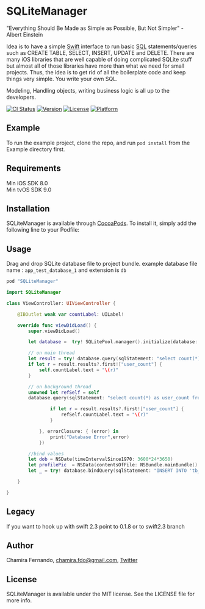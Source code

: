 # SQLiteManager

"Everything Should Be Made as Simple as Possible, But Not Simpler" - Albert Einstein

Idea is to have a simple [Swift](https://developer.apple.com/swift/) interface to run basic [SQL](https://www.sqlite.org/lang.html) statements/queries such as CREATE TABLE, SELECT, INSERT, UPDATE and DELETE.
There are many iOS libraries that are well capable of doing complicated SQLite stuff but almost all of those libraries have more than what we need for small projects. 
Thus, the idea is to get rid of all the boilerplate code and keep things very simple. You write your own SQL.

Modeling, Handling objects, writing business logic is all up to the developers. 

[![CI Status](http://img.shields.io/travis/chamira/SQLiteManager.svg?style=flat)](https://travis-ci.org/chamira/SQLiteManager)
[![Version](https://img.shields.io/cocoapods/v/SQLiteManager.svg?style=flat)](http://cocoapods.org/pods/SQLiteManager)
[![License](https://img.shields.io/cocoapods/l/SQLiteManager.svg?style=flat)](http://cocoapods.org/pods/SQLiteManager)
[![Platform](https://img.shields.io/cocoapods/p/SQLiteManager.svg?style=flat)](http://cocoapods.org/pods/SQLiteManager)


## Example

To run the example project, clone the repo, and run `pod install` from the Example directory first.

## Requirements

Min iOS SDK 8.0<br /> 
Min tvOS SDK 9.0<br />

## Installation

SQLiteManager is available through [CocoaPods](http://cocoapods.org). To install
it, simply add the following line to your Podfile:

## Usage

Drag and drop SQLite database file to project bundle. example database file name : `app_test_database_1` and extension is `db`

```ruby
pod "SQLiteManager"
```

``` swift
import SQLiteManager

class ViewController: UIViewController {

	@IBOutlet weak var countLabel: UILabel!

	override func viewDidLoad() {
		super.viewDidLoad()

		let database =  try! SQLitePool.manager().initialize(database: "app_test_database_1", withExtension: "db")

		// on main thread
		let result = try! database.query(sqlStatement: "select count(*) as user_count from tb_user")
		if let r = result.results?.first!["user_count"] {
			self.countLabel.text = "\(r)"
		}

		// on background thread
		unowned let refSelf = self
		database.query(sqlStatement: "select count(*) as user_count from tb_user", successClosure: { (result) in

				if let r = result.results?.first!["user_count"] {
					refSelf.countLabel.text = "\(r)"
				}

			}, errorClosure: { (error) in
				print("Database Error",error)
			})

		//bind values
		let dob = NSDate(timeIntervalSince1970: 3600*24*3650)
		let profilePic  = NSData(contentsOfFile: NSBundle.mainBundle().pathForResource("chamira_fernando", ofType: "jpg")!)
		let _ = try! database.bindQuery(sqlStatement: "INSERT INTO 'tb_user' (first_name, last_name, username, date_of_birth, company_id, profile_picture) VALUES (?,?,?,?,?,?)", bindValues: ["Chameera","Fernando","some_user_name", NSNumber(double: dob.timeIntervalSince1970),NSNumber(int:1),profilePic!])

	}

}

```

## Legacy 
If you want to hook up with swift 2.3 point to 0.1.8 or to swift2.3 branch

## Author

Chamira Fernando, chamira.fdo@gmail.com, [Twitter](https://twitter.com/chamirafernando)


## License

SQLiteManager is available under the MIT license. See the LICENSE file for more info.
